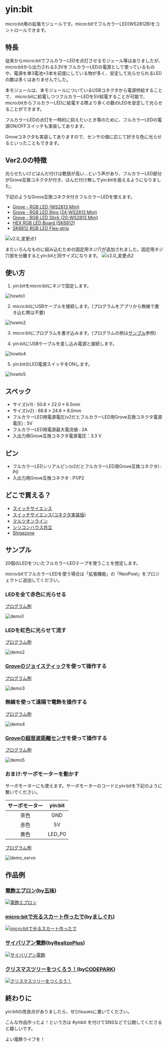 # yin:bit
micro:bit用の拡張モジュールです。micro:bitでフルカラーLED(WS2812B)をコントロールできます。

## 特長
従来からmicro:bitでフルカラーLEDを点灯させるモジュール等はありましたが、  micro:bitから出力される3.3VをフルカラーLEDの電源として使っているものや、電源を単3電池×3本を前提にしている物が多く、安定して光らせられるLEDの数は多くはありませんでした。

本モジュールは、本モジュールについているUSBコネクタから電源供給することで、  micro:bitに給電しつつフルカラーLEDを5V給電することが可能で、micro:bitからフルカラーLEDに給電する際より多くの数のLEDを安定して光らせることができます。

フルカラーLEDの点灯を一時的に抑えたいとき等のために、フルカラーLEDの電源ON/OFFスイッチも実装してあります。

Groveコネクタも実装してありますので、センサの値に応じて好きな色に光らせるといったこともできます。

## Ver2.0の特徴
光らせたいけどはんだ付けは敷居が高い…という声があり、フルカラーLED部分がGrove互換コネクタが付き、はんだ付け無しでyin:bitを扱えるようになりました。

下記のようなGrove互換コネクタ付きフルカラーLEDを使えます。
 - [Grove - RGB LED (WS2813 Mini)](https://www.seeedstudio.com/Grove-RGB-LED-WS2813-Mini-p-4269.html)
 - [Grove - RGB LED Ring (24-WS2813 Mini)](https://www.seeedstudio.com/Grove-RGB-LED-Ring-24-WS2813-Mini-p-4202.html)
 - [Grove - RGB LED Stick (20-WS2813 Mini)](https://www.seeedstudio.com/Grove-RGB-LED-Stick-20-WS2813-Mini-p-4271.html)
 - [HEX RGB LED Board (SK6812)](https://m5stack.com/products/hex-rgb-led-board-sk6812)
 - [SK6812 RGB LED Flex-strip](https://m5stack.com/collections/m5-unit/products/sk6812-rgb-led-flex-strip)

![v2.0_変更点1](images/yinbit_v2_1.jpg)

またいろんなものに組み込むための固定用ネジ穴が追加されました。固定用ネジ穴部を分離するとyin:bitと同サイズになります。
![v2.0_変更点2](images/yinbit_v2_2.jpg)

## 使い方

1. yin:bitをmicro:bitにネジで固定します。

![howto1](images/yinbit_howto1.jpg)

2. micro:bitにUSBケーブルを接続します。(プログラムをアプリから無線で書き込む際は不要)

![howto2](images/yinbit_howto2.jpg)

3. micro:bitにプログラムを書き込みます。(プログラムの例は[サンプル](#サンプル)参照)

4. yin:bitにUSBケーブルを差し込み電源と接続します。

![howto4](images/yinbit_howto4.jpg)

5. yin:bitのLED電源スイッチをONします。

![howto5](images/yinbit_howto5.jpg)

## スペック
 - サイズ(v1) : 50.8 × 22.0 × 6.5mm  
 - サイズ(v2) : 68.8 × 24.8 × 8.0mm
 - フルカラーLED用電源電圧(v2だとフルカラーLED用Grove互換コネクタ電源電圧) : 5V
 - フルカラーLED用電源最大電流値 : 2A
 - 入出力用Grove互換コネクタ電源電圧：3.3 V

## ピン
 - フルカラーLEDシリアルピン(v2だとフルカラーLED用Grove互換コネクタ) : P0 
 - 入出力用Grove互換コネクタ : P1/P2

## どこで買える？
 - [スイッチサイエンス](https://www.switch-science.com/catalog/5431/)
 - [スイッチサイエンス(コネクタ実装版)](https://www.switch-science.com/catalog/5821/)
 - [マルツオンライン](https://www.marutsu.co.jp/pc/i/1559574/)
 - [シリコンハウス共立](http://blog.siliconhouse.jp/archives/52170700.html)
 - [Shigezone](https://twitter.com/ShigezoneAkiba/status/1170178701419405312)
 
## サンプル

20個のLEDをついたフルカラーLEDテープを使うことを想定します。

micro:bitでフルカラーLEDを使う場合は「拡張機能」の「NeoPixel」をプロジェクトに追加してください。

### LEDを全て赤色に光らせる

[プログラム例](https://makecode.microbit.org/_FkpHuT0tiH0w)

![demo1](images/yinbit_demo1.gif)

### LEDを虹色に光らせて流す

[プログラム例](https://makecode.microbit.org/_2kAJboFzL6Ek)

![demo2](images/yinbit_demo2.gif)

### [Groveのジョイスティック](http://wiki.seeedstudio.com/Grove-Thumb_Joystick/)を使って操作する

[プログラム例](https://makecode.microbit.org/_hW461R9WmUEq)

![demo3](images/yinbit_demo3.gif)

### 無線を使って遠隔で電飾を操作する

[プログラム例](https://makecode.microbit.org/_WzrJAp9o9Hsq)

![demo4](images/yinbit_demo4.gif)

### [Groveの超音波距離センサ](http://wiki.seeedstudio.com/Grove-Ultrasonic_Ranger/)を使って操作する

[プログラム例](https://makecode.microbit.org/_3hC7kxe1rCEK)

![demo5](images/yinbit_demo5.gif)

### おまけ:サーボモーターを動かす

サーボモーターにも使えます。サーボモーターのコードとyin:bitを下記のように繋いでください。

|サーボモーター|yin:bit|
|:-----------:|:------------:|
|茶色|GND|
|赤色|5V|
|黄色|LED_P0|

[プログラム例](https://makecode.microbit.org/_HUk0EjgW45yJ)

![demo_servo](images/yinbit_servodemo.gif)

## 作品例

### [電飾エプロン](https://twitter.com/GomiHgy/status/1124863205099036674)(by[五味](https://twitter.com/GomiHgy))
[![電飾エプロン](https://pbs.twimg.com/media/D5xRIg5U0AElTor?format=jpg&name=thumb)](https://twitter.com/GomiHgy/status/1124863205099036674)

### [micro:bitで光るスカート作ったで](https://www.nicovideo.jp/watch/sm35141886)(by[ましぐれ](https://twitter.com/mashigure))
[![micro:bitで光るスカート作ったで](https://tn.smilevideo.jp/smile?i=35141886.97821)](https://www.nicovideo.jp/watch/sm35141886)

### [サイバリアン電飾](https://twitter.com/i/moments/1194228358986383362)(by[RealizePlus](https://twitter.com/Realize_Plus))
[![サイバリアン電飾](https://pbs.twimg.com/media/EJEyO1cU8AIsr2E?format=jpg&name=thumb)](https://twitter.com/i/moments/1194228358986383362)

### [クリスマスツリーをつくろう！](https://youtu.be/_-MV5YMrV5E?t=265)(by[CODEPARK](https://www.myfirstpc.jp/codepark/))
[![クリスマスツリーをつくろう！](http://img.youtube.com/vi/_-MV5YMrV5E/mqdefault.jpg)](https://youtu.be/_-MV5YMrV5E?t=265)

## 終わりに

yin:bitの改良点がありましたら、ぜひIsuuesに書いてください。

こんな作品作ったよ！という方は #yinbit を付けてSNSなどで公開してくださると嬉しいです。

よい電飾ライフを！
